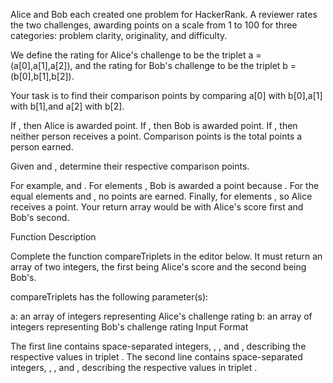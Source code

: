 Alice and Bob each created one problem for HackerRank. A reviewer rates the two challenges, awarding points on a scale from 1 to 100 for three categories: problem clarity, originality, and difficulty.

We define the rating for Alice's challenge to be the triplet a = (a[0],a[1],a[2]), and the rating for Bob's challenge to be the triplet b = (b[0],b[1],b[2]).

Your task is to find their comparison points by comparing a[0]  with b[0],a[1]  with b[1],and a[2] with b[2].

If , then Alice is awarded  point.
If , then Bob is awarded  point.
If , then neither person receives a point.
Comparison points is the total points a person earned.

Given  and , determine their respective comparison points.

For example,  and . For elements , Bob is awarded a point because . For the equal elements  and , no points are earned. Finally, for elements ,  so Alice receives a point. Your return array would be  with Alice's score first and Bob's second.

Function Description

Complete the function compareTriplets in the editor below. It must return an array of two integers, the first being Alice's score and the second being Bob's.

compareTriplets has the following parameter(s):

a: an array of integers representing Alice's challenge rating
b: an array of integers representing Bob's challenge rating
Input Format

The first line contains  space-separated integers, , , and , describing the respective values in triplet . 
The second line contains  space-separated integers, , , and , describing the respective values in triplet .